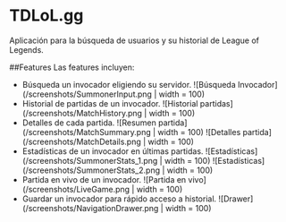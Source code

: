 # TDLoL.gg
 Aplicación para la búsqueda de usuarios y su historial de League of Legends.

##Features
Las features incluyen:
- Búsqueda un invocador eligiendo su servidor.
![Búsqueda Invocador](/screenshots/SummonerInput.png | width = 100)
- Historial de partidas de un invocador.
![Historial partidas](/screenshots/MatchHistory.png | width = 100)
- Detalles de cada partida.
![Resumen partida](/screenshots/MatchSummary.png | width = 100)
![Detalles partida](/screenshots/MatchDetails.png | width = 100)
- Estadísticas de un invocador en últimas partidas.
![Estadísticas](/screenshots/SummonerStats_1.png | width = 100)
![Estadísticas](/screenshots/SummonerStats_2.png | width = 100)
- Partida en vivo de un invocador.
![Partida en vivo](/screenshots/LiveGame.png | width = 100)
- Guardar un invocador para rápido acceso a historial.
![Drawer](/screenshots/NavigationDrawer.png | width = 100)

